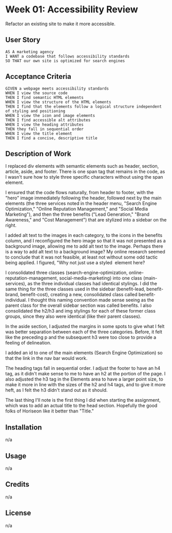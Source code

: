 # Week 01: Accessibility Review
Refactor an existing site to make it more accessible.

## User Story

```
AS A marketing agency
I WANT a codebase that follows accessibility standards
SO THAT our own site is optimized for search engines
```

## Acceptance Criteria

```
GIVEN a webpage meets accessibility standards
WHEN I view the source code
THEN I find semantic HTML elements
WHEN I view the structure of the HTML elements
THEN I find that the elements follow a logical structure independent of styling and positioning
WHEN I view the icon and image elements
THEN I find accessible alt attributes
WHEN I view the heading attributes
THEN they fall in sequential order
WHEN I view the title element
THEN I find a concise, descriptive title
```

## Description of Work
I replaced div elements with semantic elements such as header, section, article, aside, and footer. There is one span tag that remains in the code, as I wasn't sure how to style three specific characters without using the span element.

I ensured that the code flows naturally, from header to footer, with the "hero" image immediately following the header, followed next by the main elements (the three services noted in the header menu, "Search Engine Optimization," "Online Reputation Management," and "Social Media Marketing"), and then the three benefits ("Lead Generation," "Brand Awareness," and "Cost Management") that are stylized into a sidebar on the right.

I added alt text to the images in each category, to the icons in the benefits column, and I reconfigured the hero image so that it was not presented as a background image, allowing me to add alt text to the image. Perhaps there is a way to add alt text to a background image? My online research seemed to conclude that it was not feasible, at least not without some odd tactic being applied. I figured, "Why not just use a styled <img> element here?

I consolidated three classes (search-engine-optimization, online-reputation-management, social-media-marketing) into one class (main-services), as the three individual classes had identical stylings. I did the same thing for the three classes used in the sidebar (benefit-lead, benefit-brand, benefit-cost), creating a new, consolidated class called benefit-individual. I thought this naming convention made sense seeing as the parent class for the overall sidebar section was called benefits. I also consolidated the h2/h3 and img stylings for each of these former class groups, since they also were identical (like their parent classes). 

In the aside section, I adjusted the margins in some spots to give what I felt was better separation between each of the three categories. Before, it felt like the preceding p and the subsequent h3 were too close to provide a feeling of delineation.

I added an id to one of the main elements (Search Engine Optimization) so that the link in the nav bar would work.

The heading tags fall in sequential order. I adjust the footer to have an h4 tag, as it didn't make sense to me to have an h2 at the portion of the page. I also adjusted the h3 tag in the Elements area to have a larger point size, to make it more in line with the sizes of the h2 and h4 tags, and to give it more heft, as I felt the h3 didn't stand out as it should.

The last thing I'll note is the first thing I did when starting the assignment, which was to add an actual title to the head section. Hopefully the good folks of Horiseon like it better than "Title."




## Installation
n/a
## Usage
n/a
## Credits
n/a
## License
n/a
